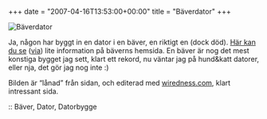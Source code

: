 +++
date = "2007-04-16T13:53:00+00:00"
title = "Bäverdator"
+++

<div class="middle">
  <img id="image394" src="/images/2007/04/1176731214_1176731195_img_1359.png" alt="Bäverdator" />
</div>

Ja, någon har byggt in en dator i en bäver, en riktigt en (dock död). [Här kan du se][1] ([via][2]) lite information på bäverns hemsida. En bäver är nog det mest konstiga bygget jag sett, klart ett rekord, nu väntar jag på hund&#038;katt datorer, eller nja, det gör jag nog inte :) 

Bilden är &#8220;lånad&#8221; från sidan, och editerad med [wiredness.com][3], klart intressant sida.

:: Bäver, Dator, Datorbygge

<small></small>

 [1]: http://yourpsychogirlfriend.com/beav/
 [2]: http://pc.feber.se/feber/art/16958/pc_i_uppstoppad_bver/
 [3]: http://www.wiredness.com/
